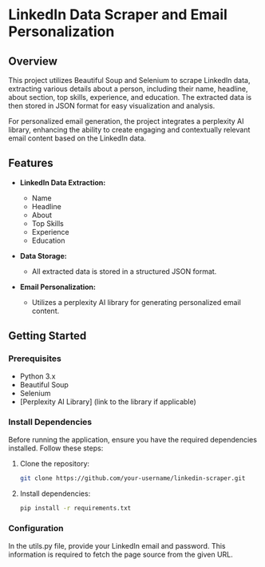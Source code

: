 # LinkedIn Data Scraper and Email Personalization

## Overview

This project utilizes Beautiful Soup and Selenium to scrape LinkedIn data, extracting various details about a person, including their name, headline, about section, top skills, experience, and education. The extracted data is then stored in JSON format for easy visualization and analysis.

For personalized email generation, the project integrates a perplexity AI library, enhancing the ability to create engaging and contextually relevant email content based on the LinkedIn data.

## Features

- **LinkedIn Data Extraction:**
  - Name
  - Headline
  - About
  - Top Skills
  - Experience
  - Education

- **Data Storage:**
  - All extracted data is stored in a structured JSON format.

- **Email Personalization:**
  - Utilizes a perplexity AI library for generating personalized email content.

## Getting Started

### Prerequisites

- Python 3.x
- Beautiful Soup
- Selenium
- [Perplexity AI Library] (link to the library if applicable)

### Install Dependencies

Before running the application, ensure you have the required dependencies installed. Follow these steps:

1. Clone the repository:

   ```bash
   git clone https://github.com/your-username/linkedin-scraper.git
   
2. Install dependencies:

   ```bash
   pip install -r requirements.txt

### Configuration
In the utils.py file, provide your LinkedIn email and password. This information is required to fetch the page source from the given URL.

